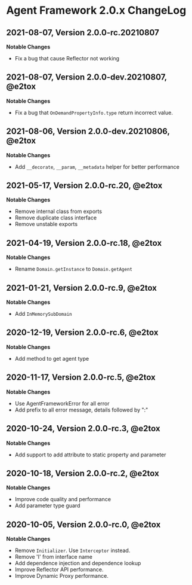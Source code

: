 # Agent Framework 2.0.x ChangeLog


## 2021-08-07, Version 2.0.0-rc.20210807

**Notable Changes**

-	Fix a bug that cause Reflector not working


## 2021-08-07, Version 2.0.0-dev.20210807, @e2tox

**Notable Changes**

-   Fix a bug that `OnDemandPropertyInfo.type` return incorrect value.

## 2021-08-06, Version 2.0.0-dev.20210806, @e2tox

**Notable Changes**

-   Add `__decorate`, `__param`, `__metadata` helper for better performance

## 2021-05-17, Version 2.0.0-rc.20, @e2tox

**Notable Changes**

-   Remove internal class from exports
-   Remove duplicate class interface
-   Remove unstable exports

## 2021-04-19, Version 2.0.0-rc.18, @e2tox

**Notable Changes**

-   Rename `Domain.getInstance` to `Domain.getAgent`

## 2021-01-21, Version 2.0.0-rc.9, @e2tox

**Notable Changes**

-   Add `InMemorySubDomain`

## 2020-12-19, Version 2.0.0-rc.6, @e2tox

**Notable Changes**

-   Add method to get agent type

## 2020-11-17, Version 2.0.0-rc.5, @e2tox

**Notable Changes**

-   Use AgentFrameworkError for all error
-   Add prefix to all error message, details followed by ":"

## 2020-10-24, Version 2.0.0-rc.3, @e2tox

**Notable Changes**

-   Add support to add attribute to static property and parameter

## 2020-10-18, Version 2.0.0-rc.2, @e2tox

**Notable Changes**

-   Improve code quality and performance
-   Add parameter type guard

## 2020-10-05, Version 2.0.0-rc.0, @e2tox

**Notable Changes**

-   Remove `Initializer`. Use `Interceptor` instead.
-   Remove 'I' from interface name
-   Add dependence injection and dependence lookup
-   Improve Reflector API performance.
-   Improve Dynamic Proxy performance.
